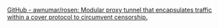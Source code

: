 
[GitHub - awnumar/rosen: Modular proxy tunnel that encapsulates traffic within a cover protocol to circumvent censorship.](https://github.com/awnumar/rosen)
